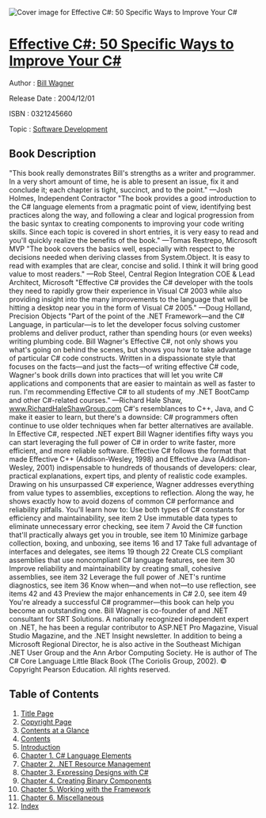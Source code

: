 ![Cover image for Effective C#: 50 Specific Ways to Improve Your C#](https://imgdetail.ebookreading.net/cover/cover/software_development/EB0321245660.jpg)

[Effective C#: 50 Specific Ways to Improve Your C#](https://ebookreading.net/view/book/Effective+C%23%3A+50+Specific+Ways+to+Improve+Your+C%23-EB0321245660_1.html "Effective C#: 50 Specific Ways to Improve Your C#")
====================================================================================================================

Author : [Bill Wagner](https://ebookreading.net/search/author/Bill+Wagner)

Release Date : 2004/12/01

ISBN : 0321245660

Topic : [Software Development](https://ebookreading.net/search/category/software-development)

Book Description
-----------------

"This book really demonstrates Bill's strengths as a writer and programmer. In a very short amount of time, he is able to present an issue, fix it and conclude it; each chapter is tight, succinct, and to the point."
—Josh Holmes, Independent Contractor
"The book provides a good introduction to the C# language elements from a pragmatic point of view, identifying best practices along the way, and following a clear and logical progression from the basic syntax to creating components to improving your code writing skills. Since each topic is covered in short entries, it is very easy to read and you'll quickly realize the benefits of the book."
—Tomas Restrepo, Microsoft MVP
"The book covers the basics well, especially with respect to the decisions needed when deriving classes from System.Object. It is easy to read with examples that are clear, concise and solid. I think it will bring good value to most readers."
—Rob Steel, Central Region Integration COE &amp; Lead Architect, Microsoft
"Effective C# provides the C# developer with the tools they need to rapidly grow their experience in Visual C# 2003 while also providing insight into the many improvements to the language that will be hitting a desktop near you in the form of Visual C# 2005."
—Doug Holland, Precision Objects
"Part of the point of the .NET Framework—and the C# Language, in particular—is to let the developer focus solving customer problems and deliver product, rather than spending hours (or even weeks) writing plumbing code. Bill Wagner's Effective C#, not only shows you what's going on behind the scenes, but shows you how to take advantage of particular C# code constructs. Written in a dispassionate style that focuses on the facts—and just the facts—of writing effective C# code, Wagner's book drills down into practices that will let you write C# applications and components that are easier to maintain as well as faster to run. I'm recommending Effective C# to all students of my .NET BootCamp and other C#-related courses."
—Richard Hale Shaw, www.RichardHaleShawGroup.com
C#'s resemblances to C++, Java, and C make it easier to learn, but there's a downside: C# programmers often continue to use older techniques when far better alternatives are available. In Effective C#, respected .NET expert Bill Wagner identifies fifty ways you can start leveraging the full power of C# in order to write faster, more efficient, and more reliable software.
Effective C# follows the format that made Effective C++ (Addison-Wesley, 1998) and Effective Java (Addison-Wesley, 2001) indispensable to hundreds of thousands of developers: clear, practical explanations, expert tips, and plenty of realistic code examples. Drawing on his unsurpassed C# experience, Wagner addresses everything from value types to assemblies, exceptions to reflection. Along the way, he shows exactly how to avoid dozens of common C# performance and reliability pitfalls. You'll learn how to:
Use both types of C# constants for efficiency and maintainability, see item 2
Use immutable data types to eliminate unnecessary error checking, see item 7
Avoid the C# function that'll practically always get you in trouble, see item 10
Minimize garbage collection, boxing, and unboxing, see items 16 and 17
Take full advantage of interfaces and delegates, see items 19 though 22
Create CLS compliant assemblies that use noncompliant C# language features, see item 30
Improve reliability and maintainability by creating small, cohesive assemblies, see item 32
Leverage the full power of .NET's runtime diagnostics, see item 36
Know when—and when not—to use reflection, see items 42 and 43
Preview the major enhancements in C# 2.0, see item 49
You're already a successful C# programmer—this book can help you become an outstanding one.
Bill Wagner is co-founder of and .NET consultant for SRT Solutions. A nationally recognized independent expert on .NET, he has been a regular contributor to ASP.NET Pro Magazine, Visual Studio Magazine, and the .NET Insight newsletter. In addition to being a Microsoft Regional Director, he is also active in the Southeast Michigan .NET User Group and the Ann Arbor Computing Society. He is author of The C# Core Language Little Black Book (The Coriolis Group, 2002).
© Copyright Pearson Education. All rights reserved.
              
Table of Contents
-----------------

1. [Title Page](https://ebookreading.net/view/book/Effective+C%23%3A+50+Specific+Ways+to+Improve+Your+C%23-EB0321245660_4.html)
1. [Copyright Page](https://ebookreading.net/view/book/Effective+C%23%3A+50+Specific+Ways+to+Improve+Your+C%23-EB0321245660_4.html#id371181)
1. [Contents at a Glance](https://ebookreading.net/view/book/Effective+C%23%3A+50+Specific+Ways+to+Improve+Your+C%23-EB0321245660_5.html)
1. [Contents](https://ebookreading.net/view/book/Effective+C%23%3A+50+Specific+Ways+to+Improve+Your+C%23-EB0321245660_6.html)
1. [Introduction](https://ebookreading.net/view/book/Effective+C%23%3A+50+Specific+Ways+to+Improve+Your+C%23-EB0321245660_7.html)
1. [Chapter 1. C# Language Elements](https://ebookreading.net/view/book/Effective+C%23%3A+50+Specific+Ways+to+Improve+Your+C%23-EB0321245660_8.html)
1. [Chapter 2. .NET Resource Management](https://ebookreading.net/view/book/Effective+C%23%3A+50+Specific+Ways+to+Improve+Your+C%23-EB0321245660_9.html)
1. [Chapter 3. Expressing Designs with C#](https://ebookreading.net/view/book/Effective+C%23%3A+50+Specific+Ways+to+Improve+Your+C%23-EB0321245660_10.html)
1. [Chapter 4. Creating Binary Components](https://ebookreading.net/view/book/Effective+C%23%3A+50+Specific+Ways+to+Improve+Your+C%23-EB0321245660_11.html)
1. [Chapter 5. Working with the Framework](https://ebookreading.net/view/book/Effective+C%23%3A+50+Specific+Ways+to+Improve+Your+C%23-EB0321245660_12.html)
1. [Chapter 6. Miscellaneous](https://ebookreading.net/view/book/Effective+C%23%3A+50+Specific+Ways+to+Improve+Your+C%23-EB0321245660_13.html)
1. [Index](https://ebookreading.net/view/book/Effective+C%23%3A+50+Specific+Ways+to+Improve+Your+C%23-EB0321245660_14.html)
